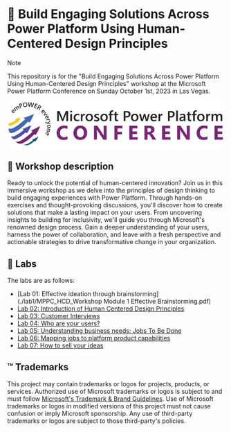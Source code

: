 # 🔌 Build Engaging Solutions Across Power Platform Using Human-Centered Design Principles

> [!NOTE]
> This repository is for the "Build Engaging Solutions Across Power Platform Using Human-Centered Design Principles" workshop at the Microsoft Power Platform Conference on Sunday October 1st, 2023 in Las Vegas.

![Microsoft Power Platform Conference Logo](./assets/ppc-logo.svg)

## 📝 Workshop description

Ready to unlock the potential of human-centered innovation? Join us in this immersive workshop as we delve into the principles of design thinking to build engaging experiences with Power Platform. Through hands-on exercises and thought-provoking discussions, you'll discover how to create solutions that make a lasting impact on your users. From uncovering insights to building for inclusivity, we'll guide you through Microsoft's renowned design process. Gain a deeper understanding of your users, harness the power of collaboration, and leave with a fresh perspective and actionable strategies to drive transformative change in your organization.

## 🚀 Labs

The labs are as follows:

- [Lab 01: Effective ideation through brainstorming](./lab1/MPPC_HCD_Workshop Module 1 Effective Brainstorming.pdf)
- [Lab 02: Introduction of Human Centered Design Principles](./lab2/README.md)
- [Lab 03: Customer Interviews](./lab3/README.md)
- [Lab 04: Who are your users?  ](./lab4/README.md)
- [Lab 05: Understanding business needs: Jobs To Be Done](./lab5/README.md)
- [Lab 06: Mapping jobs to platform product capabilities](./lab6/README.md)
- [Lab 07: How to sell your ideas ](./lab7/README.md)

## ™️ Trademarks

This project may contain trademarks or logos for projects, products, or services. Authorized use of Microsoft
trademarks or logos is subject to and must follow
[Microsoft's Trademark & Brand Guidelines](https://www.microsoft.com/legal/intellectualproperty/trademarks/usage/general).
Use of Microsoft trademarks or logos in modified versions of this project must not cause confusion or imply Microsoft sponsorship.
Any use of third-party trademarks or logos are subject to those third-party's policies.
